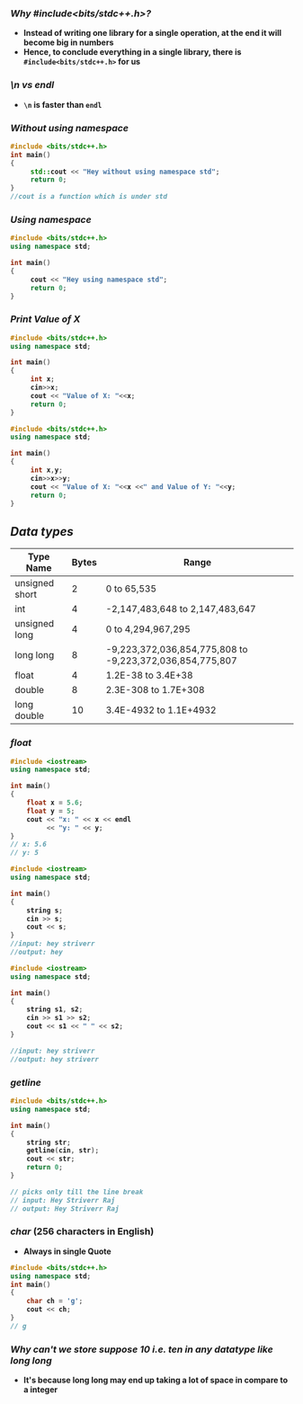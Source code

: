 <b>


### _Why #include<bits/stdc++.h>?_
- Instead of writing one library for a single operation, at the end it will become big in numbers
- Hence, to conclude everything in a single library, there is `#include<bits/stdc++.h>` for us

### _\n vs endl_
- `\n` is faster than `endl`


### _Without using namespace_

```cpp
#include <bits/stdc++.h>
int main()
{
     std::cout << "Hey without using namespace std";
     return 0;
}
//cout is a function which is under std

```

###  _Using namespace_

```cpp
#include <bits/stdc++.h>
using namespace std;

int main()
{
     cout << "Hey using namespace std";
     return 0;
}
```

### _Print Value of X_

```cpp
#include <bits/stdc++.h>
using namespace std;

int main()
{
     int x;
     cin>>x;
     cout << "Value of X: "<<x;
     return 0;
}
```
```cpp
#include <bits/stdc++.h>
using namespace std;

int main()
{
     int x,y;
     cin>>x>>y;
     cout << "Value of X: "<<x <<" and Value of Y: "<<y;
     return 0;
}
```

## _Data types_
| Type Name | Bytes | Range |
| --- | --- | --- |
| unsigned short | 2 | 0 to 65,535 |
| int | 4 | -2,147,483,648 to 2,147,483,647 |
| unsigned long | 4 | 0 to 4,294,967,295 |
| long long | 8 | -9,223,372,036,854,775,808 to -9,223,372,036,854,775,807 |
| float | 4 | 1.2E-38 to 3.4E+38 |
| double | 8 | 2.3E-308 to 1.7E+308 |
| long double | 10 | 3.4E-4932 to 1.1E+4932 |

### _float_

```cpp
#include <iostream>
using namespace std;

int main()
{
    float x = 5.6;
    float y = 5;
    cout << "x: " << x << endl
         << "y: " << y;
}
// x: 5.6
// y: 5
```

```cpp
#include <iostream>
using namespace std;

int main()
{
    string s;
    cin >> s;
    cout << s;
}
//input: hey striverr
//output: hey
```

```cpp
#include <iostream>
using namespace std;

int main()
{
    string s1, s2;
    cin >> s1 >> s2;
    cout << s1 << " " << s2;
}

//input: hey striverr
//output: hey striverr
```
### _getline_

```cpp
#include <bits/stdc++.h>
using namespace std;

int main()
{
    string str;
    getline(cin, str);
    cout << str;
    return 0;
}

// picks only till the line break
// input: Hey Striverr Raj
// output: Hey Striverr Raj
```

### _char_ (256 characters in English)
- Always in single Quote

```cpp
#include <bits/stdc++.h>
using namespace std;
int main()
{
    char ch = 'g';
    cout << ch;
}
// g
```

### _Why can't we store suppose 10 i.e. ten in any datatype like long long_

- It's because long long may end up taking a lot of space in compare to a integer



</b>
